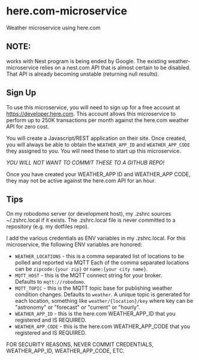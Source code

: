 # here.com-microservice
Weather microservice using here.com

## NOTE: 
works with Nest program is being ended by Google.  The existing weather-microservice relies on a nest.com API that
is almost certain to be disabled.  That API is already becoming unstable (returning null results).

## Sign Up
To use this microservice, you will need to sign up for a free account at https://developer.here.com.  This account 
allows this microservice to perform up to 250K transactions per month against the here.com weather API for zero cost.

You will create a Javascript/REST application on their site.  Once created, you will always be able to obtain the
```WEATHER_APP_ID``` and ```WEATHER_APP_CODE``` they assigned to you.  You will need these to start up this microservice.

*YOU WILL NOT WANT TO COMMIT THESE TO A GITHUB REPO!*

Once you have created your WEATHER_APP ID and WEATHER_APP CODE, they may not be active against the here.com API for an hour.

## Tips

On my robodomo server (or development host), my .zshrc sources ~/.zshrc.local if it exists.  The .zshrc.local
file is never committed to a repository (e.g. my dotfiles repo).

I add the various credentials as ENV variables in my .zshrc.local.  For this microservice, the following ENV variables
are honored:

* ```WEATHER_LOCATIONS``` - this is a comma separated list of locations to be polled and reported via MQTT
Each of the comma separated locations can be ```zipcode:{your zip}``` or ```name:{your city name}```.
* ```MQTT_HOST``` - this is the MQTT connect string for your broker.  
Defaults to ```mqtt://robodomo```.
* ```MQTT_TOPIC``` - this is the MQTT topic base for publishing weather condition changes.
Defaults to ```weather```.  A unique topic is generated for each location, something like ```weather/{location}/key```
where key can be "astronomy" or "forecast" or "current" or "hourly".
* ```WEATHER_APP_ID``` - this is the here.com WEATHER_APP_ID that you registered and IS REQUIRED.
* ```WEATHER_APP_CODE``` - this is the here.com WEATHER_APP_CODE that you registered and IS REQUIRED.

FOR SECURITY REASONS, NEVER COMMIT CREDENTIALS, WEATHER_APP_ID, WEATHER_APP_CODE, ETC.
